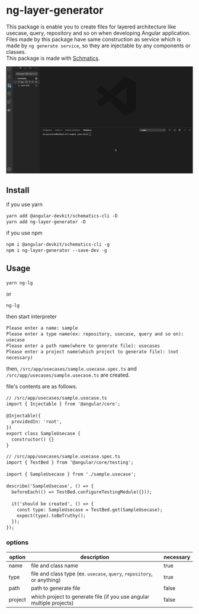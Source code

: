 # ng-layer-generator

This package is enable you to create files for layered architecture like usecase, query, repository and so on when developing Angular application.  
Files made by this package have same construction as service which is made by `ng generate service`, so they are injectable by any components or classes.  
This package is made with [Schmatics](https://angular.io/guide/schematics).

<img src="/assets/demo.gif">

## Install

if you use yarn

```
yarn add @angular-devkit/schematics-cli -D
yarn add ng-layer-generator -D
```

if you use npm

```
npm i @angular-devkit/schematics-cli -g
npm i ng-layer-generator --save-dev -g
```

## Usage

```
yarn ng-lg
```

or

```
ng-lg
```

then start interpreter

```
Please enter a name: sample
Please enter a type name(ex: repository, usecase, query and so on): usecase
Please enter a path name(where to generate file): usecases
Please enter a project name(which project to generate file): (not necessary)
```

then, `/src/app/usecases/sample.usecase.spec.ts` and `/src/app/usecases/sample.usecase.ts` are created.

file's contents are as follows.

```
// /src/app/usecases/sample.usecase.ts
import { Injectable } from '@angular/core';

@Injectable({
  providedIn: 'root',
})
export class SampleUsecase {
  constructor() {}
}
```

```
// /src/app/usecases/sample.usecase.spec.ts
import { TestBed } from '@angular/core/testing';

import { SampleUsecase } from './sample.usecase';

describe('SampleUsecase', () => {
  beforeEach(() => TestBed.configureTestingModule({}));

  it('should be created', () => {
    const type: SampleUsecase = TestBed.get(SampleUsecase);
    expect(type).toBeTruthy();
  });
});
```

### options

| option  | description                                                             | necessary |
| ------- | ----------------------------------------------------------------------- | --------- |
| name    | file and class name                                                     | true      |
| type    | file and class type (ex. `usecase`, `query`, `repository`, or anything) | true      |
| path    | path to generate file                                                   | false     |
| project | which project to generate file (if you use angular multiple projects)   | false     |
